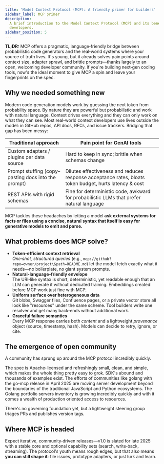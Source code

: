 ```yaml
---
title: 'Model Context Protocol (MCP): A friendly primer for builders'
sidebar_label: MCP primer
description:
  A brief introduction to the Model Context Protocol (MCP) and its benefits for
  developers.
sidebar_position: 5
---
```


**TL;DR:** MCP offers a pragmatic, language‑friendly bridge between
probabilistic code generators and the real‑world systems where your source of
truth lives. It's young, but it already solves pain points around context size,
adapter sprawl, and brittle prompts—thanks largely to an open, welcoming
developer community. If you're building next‑gen coding tools, now's the ideal
moment to give MCP a spin and leave your fingerprints on the spec.

## Why we needed something new

Modern code‑generation models work by guessing the next token from probability
space. By nature they are powerful but probabilistic and work with natural
language. Context drives everything and they can only work on what they can see.
Most real-world context developers use lives outside the model: in GitHub repos,
API docs, RFCs, and issue trackers. Bridging that gap has been messy:

| Traditional approach                                | Pain point for GenAI tools                                                                             |
| --------------------------------------------------- | ------------------------------------------------------------------------------------------------------ |
| Custom adapters / plugins per data source           | Hard to keep in sync; brittle when schemas change                                                      |
| Prompt stuffing (copy–pasting docs into the prompt) | Dilutes effectiveness and reduces response acceptance rates, bloats token budget, hurts latency & cost |
| REST APIs with rigid schemas                        | Fine for deterministic code, awkward for probabilistic LLMs that prefer natural language               |

MCP tackles these headaches by letting a model **ask external systems for facts
or files using a concise, natural syntax that itself is easy for generative
models to emit and parse.**

## What problems does MCP solve?

- **Token‑efficient context retrieval**  
  _One‑shot, structured queries_ (e.g.,
  `mcp://github?repo=owner/project\&path=README.md`) let the model fetch exactly
  what it needs—no boilerplate, no giant system prompts.
- **Natural‑language‑friendly envelope**  
  The URI‑like syntax is short, deterministic, yet readable enough that an LLM
  can generate it without dedicated training. Embeddings created before MCP work
  just fine with MCP.
- **Uniform surface over heterogeneous data**  
  Git blobs, Swagger files, Confluence pages, or a private vector store all look
  like "resources" under the same scheme. Tool builders write one resolver and
  get many back‑ends without additional work.
- **Graceful failure semantics**  
  Every MCP response carries both _content_ and a lightweight _provenance_
  object (source, timestamp, hash). Models can decide to retry, ignore, or cite.

## The emergence of open community

A community has sprung up around the MCP protocol incredibly quickly.

The spec is Apache‑licensed and refreshingly small, clean, and simple, which
makes the whole thing pretty easy to grok. SDK's abound and thousands of
examples exist. The efforts of communities like golang with the go-mcp release
in April 2025 are moving server development beyond the boundaries of the
traditional JavaScript and Python ecosystems. The Golang portfolio servers
inventory is growing incredibly quickly and with it comes a wealth of production
oriented access to resources.

There's no governing foundation yet, but a lightweight steering group triages
PRs and publishes version tags.

## Where MCP is headed

Expect iterative, community‑driven releases—v1.0 is slated for late 2025 with a
stable core and optional capability sets (search, write‑back, streaming). The
protocol's youth means rough edges, but that also means **you can still shape
it**: file issues, prototype adapters, or just lurk and learn.
